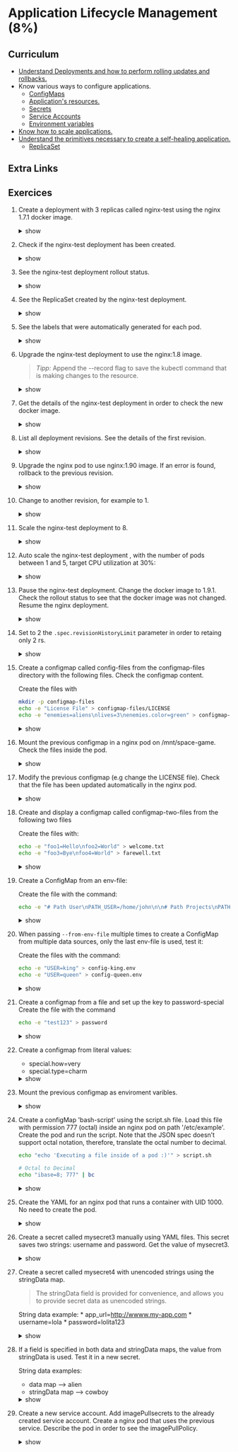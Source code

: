 # Application Lifecycle Management (8%)

## Curriculum
* [Understand Deployments and how to perform rolling updates and rollbacks.](https://kubernetes.io/docs/concepts/workloads/controllers/deployment/)
* Know various ways to configure applications.
    * [ConfigMaps](https://kubernetes.io/docs/tasks/configure-pod-container/configure-pod-configmap/)
    * [Application's resources.](https://kubernetes.io/docs/concepts/configuration/manage-compute-resources-container/)
    * [Secrets](https://kubernetes.io/docs/concepts/configuration/secret/)
    * [Service Accounts](https://kubernetes.io/docs/tasks/configure-pod-container/configure-service-account/)
    * [Environment variables](https://kubernetes.io/docs/tasks/inject-data-application/define-environment-variable-container/)
* [Know how to scale applications.](https://kubernetes.io/docs/concepts/cluster-administration/manage-deployment/#scaling-your-application)
* [Understand the primitives necessary to create a self-healing application.](https://kubernetes.io/docs/concepts/workloads/pods/pod-lifecycle/#container-probes)
    * [ReplicaSet](https://kubernetes.io/docs/concepts/workloads/controllers/replicaset/)

## Extra Links

## Exercices

1. Create a deployment with 3 replicas called nginx-test using the nginx 1.7.1 docker image.
    <details><summary>show</summary>
    <p>

    ```bash
    kubectl run --generator=deployment/v1beta1 nginx-test --image=nginx:1.7.1 --replicas=3
    ```

    </p>
    </details>


1. Check if the nginx-test deployment has been created.
    <details><summary>show</summary>
    <p>

    ```bash
    kubectl get deployments
    ```

    </p>
    </details>

1. See the nginx-test deployment rollout status.
    <details><summary>show</summary>
    <p>

    ```bash
    kubectl rollout status deployment/nginx-test
    ```

    </p>
    </details>

1. See the ReplicaSet created by the nginx-test deployment.
    <details><summary>show</summary>
    <p>

    ```bash
    kubectl get rs
    ```

    </p>
    </details>

1. See the labels that were automatically generated for each pod.
    <details><summary>show</summary>
    <p>

    ```bash
    kubectl get pods --show-labels
    ```

    </p>
    </details>

1. Upgrade the nginx-test deployment to use the nginx:1.8 image.
    > _Tipp:_ Append the --record flag to save the kubectl command that is making changes to the resource.
    <details><summary>show</summary>
    <p>

    ```bash
    kubectl --record deploy/nginx-test set image nginx-test=nginx:1.8
    ```
    or    
    ```bash
    kubectl edit deploy/nginx-test
    ```    

    </p>
    </details>

1. Get the details of the nginx-test deployment in order to check the new docker image.
    <details><summary>show</summary>
    <p>

    ```bash
    kubectl describe deployments nginx-test
    ```

    </p>
    </details>

1. List all deployment revisions. See the details of the first revision.
    <details><summary>show</summary>
    <p>

    ```bash
    kubectl rollout history deploy/nginx-test
    kubectl rollout history deploy/nginx-test --revision=1
    ```

    </p>
    </details>    

1. Upgrade the nginx pod to use nginx:1.90 image. If an error is found, rollback to the previous revision.
    <details><summary>show</summary>
    <p>

    ```bash
    kubectl set image deploy/nginx-test nginx-test=nginx:1.90 --record=true
    kubectl rollout status deploy/nginx-test #The rollout gets stuck.
    kubectl rollout history deploy/nginx-test
    kubectl rollout undo deploy/nginx-test
    ```

    </p>
    </details>

1. Change to another revision, for example to 1.
    <details><summary>show</summary>
    <p>

    ```bash
    kubectl rollout undo deploy/nginx-test --to-revision=1
    ```
    </p>
    </details>       

1. Scale the nginx-test deployment to 8.
    <details><summary>show</summary>
    <p>

    ```bash
    kubectl scale deploy/nginx-test --replicas=8
    ```

    </p>
    </details>  

1. Auto scale the nginx-test deployment , with the number of pods between 1 and 5, target CPU utilization at 30%:
    <details><summary>show</summary>
    <p>

    ```bash
    kubectl autoscale deploy/nginx-test --min=1 --max=5 --cpu-percent=30
    ```

    </p>
    </details> 


1. Pause the nginx-test deployment. Change the docker image to 1.9.1. Check the rollout status to see that the docker image was not changed. Resume the nginx deployment.
    <details><summary>show</summary>
    <p>

    ```bash
    kubectl rollout pause deploy/nginx-test
    kubectl set image deploy/nginx-test nginx-test=nginx:1.9.1
    kubectl rollout status deploy/nginx-test
    kubectl rollout resume deploy/nginx-test
    ```

    </p>
    </details> 

1. Set to 2 the `.spec.revisionHistoryLimit` parameter in order to retaing only 2 rs.
    <details><summary>show</summary>
    <p>

    ```bash
    kubectl patch deploy nginx-test -p '{"spec":{"revisionHistoryLimit":2}}'
    ```

    </p>
    </details> 

1. Create a configmap called config-files from the configmap-files directory with the following files. Check the configmap content.

    Create the files with

    ```bash
    mkdir -p configmap-files
    echo -e "License File" > configmap-files/LICENSE
    echo -e "enemies=aliens\nlives=3\nenemies.color=green" > configmap-files/game.env
    ```

    <details><summary>show</summary>
    <p>

    ```bash
    kubectl create configmap config-files --from-file=configmap-files/
    kubectl describe configmaps config-files
    ```

    </p>
    </details>

1. Mount the previous configmap in a nginx pod on /mnt/space-game. Check the files inside the pod.

    <details><summary>show</summary>
    <p>

    ```bash
    kubectl run --generator=run-pod/v1 nginx --image=nginx -o yaml --dry-run > pod.yaml
    ```

    ```YAML
    apiVersion: v1
    kind: Pod
    metadata:
      creationTimestamp: null
      labels:
        run: nginx
      name: nginx
    spec:
      containers:
      - image: nginx
        imagePullPolicy: IfNotPresent
        name: nginx
        resources: {}
        volumeMounts: 
        - name: game-volume # the name that you specified in pod.spec.volumes.name
          mountPath: /mnt/space-game # the path inside your container
      dnsPolicy: ClusterFirst
      restartPolicy: Always
      volumes: # add a volumes list
      - name: game-volume # just a name, you'll reference this in the pod
        configMap:
          name: config-files # name of your configmap
    status: {}
    ```
    ```bash
    kubectl create -f pod.yaml
    kubectl exec nginx -- sh -c 'ls /mnt/space-game'
    ```

    </p>
    </details>    

1. Modify the previous configmap (e.g change the LICENSE file). Check that the file has been updated automatically in the nginx pod.

    <details><summary>show</summary>
    <p>

    ```bash
    kubectl exec nginx -- sh -c 'cat /mnt/space-game/LICENSE' # Check initial value
    kubectl edit configmaps config-files
    # Kubernetes needs some time for updating the file
    kubectl exec nginx -- sh -c 'cat /mnt/space-game/LICENSE' # Check updated value
    ```

    </p>
    </details>

1. Create and display a configmap called configmap-two-files from the following two files

    Create the files with:

    ```bash
    echo -e "foo1=Hello\nfoo2=World" > welcome.txt
    echo -e "foo3=Bye\nfoo4=World" > farewell.txt
    ```

    <details><summary>show</summary>
    <p>

    ```bash
    kubectl create cm configmap-two-files --from-file=welcome.txt  --from-file=farewell.txt
    kubectl get cm configmap-two-files -o yaml
    ```

    </p>
    </details>

1. Create a ConfigMap from an env-file:

    Create the file with the command:

    ```bash
    echo -e "# Path User\nPATH_USER=/home/john\n\n# Path Projects\nPATH_GAME=/tmp/game\nPATH_UI=/tmp/ui" > config-game.env
    ```

    <details><summary>show</summary>
    <p>

    ```bash
    kubectl create cm config-game --from-env-file=config-game.env
    kubectl get cm config-game -o yaml
    ```

    </p>
    </details>

1. When passing `--from-env-file` multiple times to create a ConfigMap from multiple data sources, only the last env-file is used, test it:

    Create the files with the command:

    ```bash
    echo -e "USER=king" > config-king.env
    echo -e "USER=queen" > config-queen.env
    ```

    <details><summary>show</summary>
    <p>

    ```bash
    kubectl create cm config-test --from-env-file=config-king.env --from-env-file=config-queen.env

    kubectl get cm config-test -o yaml
    apiVersion: v1
    data:
      USER: queen
    kind: ConfigMap
    metadata:
      creationTimestamp: null
      name: config-test
      selfLink: /api/v1/namespaces/default/configmaps/config-test
    ```

    </p>
    </details>

1. Create a configmap from a file and set up the key to password-special
    Create the file with the command

    ```bash
    echo -e "test123" > password
    ```    
    <details><summary>show</summary>
    <p>

    ```bash
    kubectl create configmap configmap-password --from-file=password-special=password

    kubectl get cm configmap-password -o yaml
    apiVersion: v1
    data:
      password-special: |
        test123
    kind: ConfigMap
    metadata:
      name: configmap-password
      namespace: default
    ```

    </p>
    </details> 

1. Create a configmap from literal values:
    * special.how=very
    * special.type=charm

    <details><summary>show</summary>
    <p>

    ```bash
    kubectl create configmap config-literal --from-literal=special.how=very --from-literal=special.type=charm

    kubectl get configmaps config-literal -o yaml
    apiVersion: v1
    data:
      special.how: very
      special.type: charm
    kind: ConfigMap
    metadata:
      name: config-literal
      namespace: default
    ```

    </p>
    </details> 

1. Mount the previous configmap as enviroment varibles.
    <details><summary>show</summary>
    <p>

    ```bash
    kubectl rollout undo deployment.v1.apps/nginx-deployment --to-revision=2
    ```

    </p>
    </details> 

1. Create a configMap 'bash-script' using the script.sh file. Load this file with permission 777 (octal) inside an nginx pod on path '/etc/example'. Create the pod and run the script.
Note that the JSON spec doesn’t support octal notation, therefore, translate the octal number to decimal.
    ```bash
    echo "echo 'Executing a file inside of a pod :)'" > script.sh

    # Octal to Decimal
    echo "ibase=8; 777" | bc
    ```

    <details><summary>show</summary>
    <p>

    ```bash
    kubectl create configmap bash-script --from-file=script.sh
    kubectl run --generator=run-pod/v1 nginx --image=nginx -o yaml --dry-run -o yaml > pod.yaml
    vi pod.yaml
    ```

    ```YAML
    apiVersion: v1
    kind: Pod
    metadata:
      creationTimestamp: null
      labels:
        run: nginx
      name: nginx
    spec:
      volumes: # add a volumes list
      - name: myvolume # just a name, you'll reference this in the pods
        configMap:
          name: bash-script # name of your configmap
      containers:
      - image: nginx
        name: nginx
        resources: {}
        volumeMounts: # your volume mounts are listed here
        - name: myvolume # the name that you specified in pod.spec.volumes.name
          mountPath: /etc/example # the path inside your container
          defaultMode: 511 # change permission
      dnsPolicy: ClusterFirst
      restartPolicy: Always
    status: {}
    ```

    ```bash
    kubectl create -f pod.yaml
    kubectl exec nginx -- sh -c '/etc/example/script.sh'
    ```

    </p>
    </details>


1. Create the YAML for an nginx pod that runs a container with UID 1000. No need to create the pod.

    <details><summary>show</summary>
    <p>

    ```bash
    kubectl run --generator=run-pod/v1 nginx --image=nginx -o yaml --dry-run -o yaml > pod.yaml
    vi pod.yaml
    ```

    ```YAML
    apiVersion: v1
    kind: Pod
    metadata:
      creationTimestamp: null
      labels:
        run: nginx
      name: nginx
    spec:
      containers:
      - image: nginx
        name: nginx
        securityContext: # insert this line
          runAsUser: 1000 # UID for the user
        resources: {}
      dnsPolicy: ClusterFirst
      restartPolicy: Always
    status: {}

    ```

    </p>
    </details>


1. Create a secret called mysecret3 manually using YAML files. This secret saves two strings: username and password. Get the value of mysecret3.


    <details><summary>show</summary>
    <p>

    ```bash
    # For example:
    echo -n 'pepe' | base64
    echo -n 'pepito123' | base64

    kubectl create secret generic mysecret3  --from-literal=username=xx --from-literal=password=xxx --dry-run -o yaml > secret.yaml
    vim secret.yaml
    ```

    ```YAML
    apiVersion: v1
    data:
      password: eHh4 # Replace this value with cGVwZQ==
      username: eHg= # Replace this value with cGVwaXRvMTIz
    kind: Secret
    metadata:
      creationTimestamp: null
      name: mysecret3
    ```

    ```bash
    kubectl create -f secret.yaml
    kubectl get secrets mysecret3 -o yaml

    echo 'cGVwZQ==' | base64 -d # shows 'pepe'
    echo 'cGVwaXRvMTIz' | base64 -d # shows 'pepito123'
    ```

    </p>
    </details>

1. Create a secret called mysecret4 with unencoded strings using the stringData map.
    > The stringData field is provided for convenience, and allows you to provide secret data as unencoded strings.
    
    String data example: 
        * app_url=http://wwww.my-app.com
        * username=lola
        * password=lolita123

    <details><summary>show</summary>
    <p>

    ```bash
    kubectl create secret generic mysecret4 --from-literal=app_url=x --from-literal=username=x --from-literal=password=x --dry-run -o yaml > secret.yaml
    vim secret.yaml
    ```

    Change the secret.yaml file from:

    ```YAML
    apiVersion: v1
    data:
      app_url: eA==
      password: eA==
      username: eA==
    kind: Secret
    metadata:
      creationTimestamp: null
      name: mysecret4
    ```

    to:

    ```YAML
    apiVersion: v1
    stringData: # change the map from data to stringData 
      app_url: http://wwww.my-app.com # Add this line
      password: lola # Add this line
      username: lolita123 # Add this line
    kind: Secret
    metadata:
      creationTimestamp: null
      name: mysecret4
    ```

    ```bash
    kubectl create -f secret.yaml
    kubectl get secrets mysecret4 -o yaml

    echo 'aHR0cDovL3d3d3cubXktYXBwLmNvbQ==' | base64 -d # shows 'http://wwww.my-app.com'
    echo 'bG9sYQ==' | base64 -d # shows 'lola'
    echo 'bG9saXRhMTIz' | base64 -d # shows 'lolita123'
    ```

    </p>
    </details>


  1. If a field is specified in both data and stringData maps, the value from stringData is used. Test it in a new secret.

      String data examples:
      * data map --> alien
      * stringData map --> cowboy 

      <details><summary>show</summary>
      <p>

      ```bash
      echo -n 'alien' | base64 # Enconde alien --> YWxpZW4=

      # Create a secret file
      vim secret.yaml
      ```


      ```YAML
      apiVersion: v1
      kind: Secret
      metadata:
        name: mysecret5
      type: Opaque
      data:
        username: YWxpZW4=
      stringData:
        username: cowboy
      ```


      ```bash
      kubectl create -f secret.yaml
      kubectl get secrets mysecret5 -o yaml

      echo 'Y293Ym95' | base64 -d # shows 'cowboy'
      ```

      </p>
      </details>

1. Create a new service account. Add imagePullsecrets to the already created service account. Create a nginx pod that uses the previous service. Describe the pod in order to see the imagePullPolicy.

    <details><summary>show</summary>
    <p>

    ```bash
    kubectl create serviceaccount docker-registry-sa

    kubectl create secret docker-registry docker-registry-sa --docker-server=myregistry.com --docker-username=user --docker-password=pwd --docker-email=user@mydomain.com

    kubectl patch serviceaccount docker-registry-sa -p '{"imagePullSecrets": [{"name": "docker-registry-sa"}]}'

    ```bash
    kubectl get pods -o yaml --export nginx | grep "serviceAccount:"
    or 
    kubectl get sa docker-registry-sa -o=jsonpath='{.imagePullSecrets[0].name}{"\n"}'
    ```

    </p>
    </details>